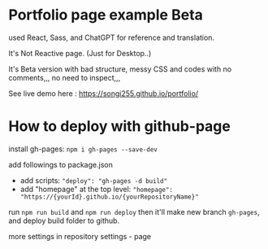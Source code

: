 # Portfolio page example Beta

used React, Sass, and ChatGPT for reference and translation.

It's Not Reactive page. (Just for Desktop..)

It's Beta version with bad structure, messy CSS and codes with no comments,,, no need to inspect,,,

See live demo here : https://songi255.github.io/portfolio/

# How to deploy with github-page

install gh-pages: `npm i gh-pages --save-dev`

add followings to package.json

- add scripts: `"deploy": "gh-pages -d build"`
- add "homepage" at the top level: `"homepage": "https://{yourId}.github.io/{yourRepositoryName}"`

run `npm run build` and `npm run deploy` then it'll make new branch `gh-pages`, and deploy build folder to github.

more settings in repository settings - page
